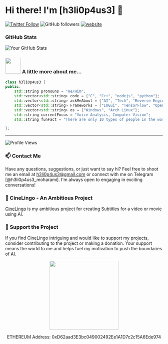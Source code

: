 # Hi there! I'm [h3li0p4us3] 👋

[![Twitter Follow](https://img.shields.io/twitter/follow/h3li0p4us3?label=Follow)](https://twitter.com/intent/follow?screen_name=h3li0p4us3)
![GitHub followers](https://img.shields.io/github/followers/h3li0p4us3?label=Follow&style=social)
[![website](https://img.shields.io/badge/Website-46a2f1.svg?&style=flat-square&logo=Google-Chrome&logoColor=white&link=https://SauToriN.top/)](https://SauToriN.top/)


### GitHub Stats

![Your GitHub Stats](https://github-readme-stats.vercel.app/api?username=h3li0p4us3&show_icons=true&count_private=true&hide=prs,issues&theme=radical)


### <img src="https://media.giphy.com/media/VgCDAzcKvsR6OM0uWg/giphy.gif" width="50"> A little more about me...  

```cpp
class h3li0p4us3 {
public:
    std::string pronouns = "He/Him";
    std::vector<std::string> code = {"C", "C++", "nodejs", "python"};
    std::vector<std::string> askMeAbout = {"AI", "Tech", "Reverse Engineering", "OpenPose", "ImGui"};
    std::vector<std::string> Frameworks = {"ImGui", "TensorFlow", "OpenPose", "Opencv"};
    std::vector<std::string> os = {"Windows", "Arch Linux"};
    std::string currentFocus = "Voice Analysis, Computer Vision";
    std::string funFact = "There are only 10 types of people in the world: those who understand binary, and those who don't.";

};
```
---

![Profile Views](https://komarev.com/ghpvc/?username=h3li0p4us3&color=brightgreen)

### 📫 Contact Me

Have any questions, suggestions, or just want to say hi? Feel free to shoot me an email at [h3li0p4us3@gmail.com](mailto:h3li0p4us3@gmail.com) or connect with me on Telegram [@h3li0p4us3_moharami]. I'm always open to engaging in exciting conversations!

### 🚀 CineLingo - An Ambitious Project

[CineLingo](https://github.com/SauToriN/CineLingo) is my ambitious project for creating Subtitles for a video or movie using AI.

### 💖 Support the Project

If you find CineLingo intriguing and would like to support my projects, consider contributing to the project or making a donation. Your support means the world to me and helps fuel my motivation to push the boundaries of AI.

<p align="center">
  <a href="https://www.coffeebede.com/h3li0p4us3" target="blank">
    <img src="https://coffeebede.ir/DashboardTemplateV2/app-assets/images/banner/default-yellow.svg" width="220"/>
  </a>
</p>

<p align="center">
  ETHEREUM Address: 0xD62aad3E3bc049002492Ee1A1D7c2c15A6Ede974
</p>
